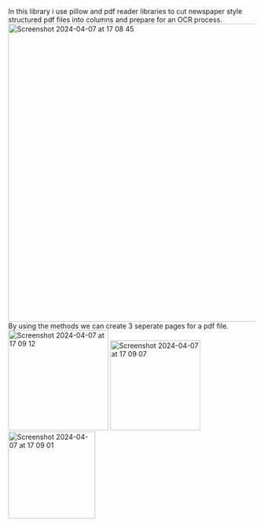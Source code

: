 In this library i use pillow and pdf reader libraries to cut newspaper style structured pdf files into columns and prepare for an OCR process.
<img width="607" alt="Screenshot 2024-04-07 at 17 08 45" src="https://github.com/ashbate/OCR_Reading_PDF/assets/86680895/440668f3-f425-4e8b-a925-dcfc569cc91d">
By using the methods we can create 3 seperate pages for a pdf file.
<img width="204" alt="Screenshot 2024-04-07 at 17 09 12" src="https://github.com/ashbate/OCR_Reading_PDF/assets/86680895/0a104469-0157-4217-a08a-4ebab725f9c3">
<img width="183" alt="Screenshot 2024-04-07 at 17 09 07" src="https://github.com/ashbate/OCR_Reading_PDF/assets/86680895/9b3cddef-edba-4406-955c-45d0b67ff117">
<img width="177" alt="Screenshot 2024-04-07 at 17 09 01" src="https://github.com/ashbate/OCR_Reading_PDF/assets/86680895/da1cf7b8-68d6-491f-88d0-d8edeb05879f">
